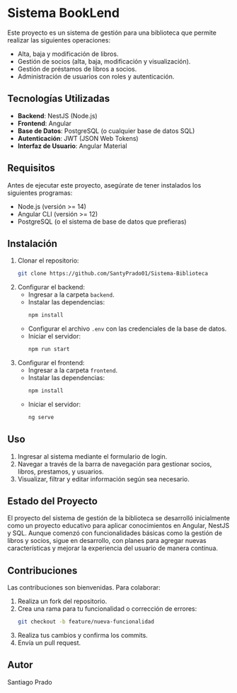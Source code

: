 # Sistema BookLend

Este proyecto es un sistema de gestión para una biblioteca que permite realizar las siguientes operaciones:

- Alta, baja y modificación de libros.
- Gestión de socios (alta, baja, modificación y visualización).
- Gestión de préstamos de libros a socios.
- Administración de usuarios con roles y autenticación.

## Tecnologías Utilizadas

- **Backend**: NestJS (Node.js)
- **Frontend**: Angular
- **Base de Datos**: PostgreSQL (o cualquier base de datos SQL)
- **Autenticación**: JWT (JSON Web Tokens)
- **Interfaz de Usuario**: Angular Material

## Requisitos

Antes de ejecutar este proyecto, asegúrate de tener instalados los siguientes programas:

- Node.js (versión >= 14)
- Angular CLI (versión >= 12)
- PostgreSQL (o el sistema de base de datos que prefieras)

## Instalación

1. Clonar el repositorio:
   ```bash
   git clone https://github.com/SantyPrado01/Sistema-Biblioteca
   ```
2. Configurar el backend:
   - Ingresar a la carpeta `backend`.
   - Instalar las dependencias:
     ```bash
     npm install
     ```
   - Configurar el archivo `.env` con las credenciales de la base de datos.
   - Iniciar el servidor:
     ```bash
     npm run start
     ```
3. Configurar el frontend:
   - Ingresar a la carpeta `frontend`.
   - Instalar las dependencias:
     ```bash
     npm install
     ```
   - Iniciar el servidor:
     ```bash
     ng serve
     ```
## Uso

1. Ingresar al sistema mediante el formulario de login.
2. Navegar a través de la barra de navegación para gestionar socios, libros, prestamos, y usuarios.
3. Visualizar, filtrar y editar información según sea necesario.

## Estado del Proyecto

El proyecto del sistema de gestión de la biblioteca se desarrolló inicialmente como un proyecto educativo para aplicar conocimientos en Angular, NestJS y SQL. Aunque comenzó con funcionalidades básicas como la gestión de libros y socios, sigue en desarrollo, con planes para agregar nuevas características y mejorar la experiencia del usuario de manera continua.

## Contribuciones

Las contribuciones son bienvenidas. Para colaborar:

1. Realiza un fork del repositorio.
2. Crea una rama para tu funcionalidad o corrección de errores:
   ```bash
   git checkout -b feature/nueva-funcionalidad
   ```
3. Realiza tus cambios y confirma los commits.
4. Envía un pull request.

## Autor

Santiago Prado
